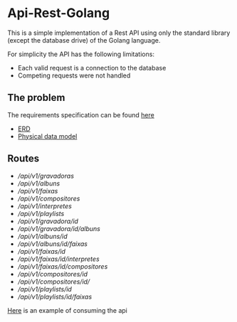 # Api-Rest-Golang
This is a simple implementation of a Rest API using only the standard library (except the database drive) of the Golang language.

For simplicity the API has the following limitations:
- Each valid request is a connection to the database
- Competing requests were not handled

## The problem

The requirements specification can be found [here](problem/especificação.pdf)

- [ERD](db/ERD.png)
- [Physical data model](db/ini.sql)

## Routes
- */api/v1/gravadoras*
- */api/v1/albuns*
- */api/v1/faixas*
- */api/v1/compositores*
- */api/v1/interpretes*
- */api/v1/playlists*
- */api/v1/gravadora/id*
- */api/v1/gravadora/id/albuns*
- */api/v1/albuns/id*
- */api/v1/albuns/id/faixas*
- */api/v1/faixas/id*
- */api/v1/faixas/id/interpretes*
- */api/v1/faixas/id/compositores*
- */api/v1/compositores/id*
- */api/v1/compositores/id/*
- */api/v1/playlists/id*
- */api/v1/playlists/id/faixas*

[Here](example/main.py) is an example of consuming the api
